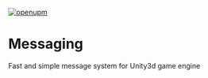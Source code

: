 [![openupm](https://img.shields.io/npm/v/com.nouranium.messaging?label=openupm&registry_uri=https://package.openupm.com)](https://openupm.com/packages/com.nouranium.messaging/)
# Messaging
Fast and simple message system for Unity3d game engine
